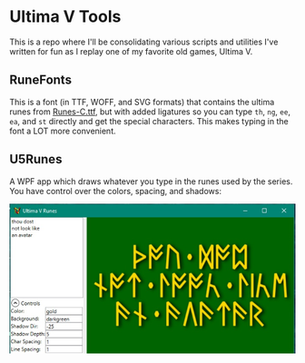 # Ultima V Tools

This is a repo where I'll be consolidating various scripts and
utilities I've written for fun as I replay one of my favorite old games,
Ultima V.

## RuneFonts

This is a font (in TTF, WOFF, and SVG formats) that contains
the ultima runes from [Runes-C.ttf](https://www.dafont.com/ultima-runes.font), but
with added ligatures so you can type `th`, `ng`, `ee`, `ea`, and `st` directly and
get the special characters.  This makes typing in the font a LOT more convenient.

## U5Runes

A WPF app which draws whatever you type in the runes
used by the series. You have control over the colors,
spacing, and shadows:

![u5runes screenshot](screenshots/u5runes.jpg)

